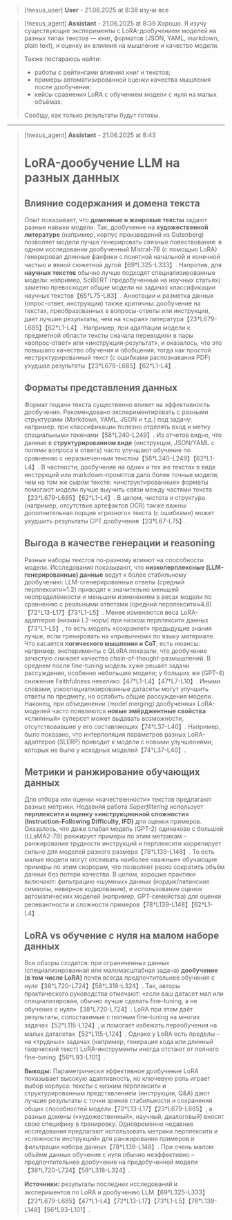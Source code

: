 >[!nexus_user] **User** - 21.06.2025 at 8:38
> изучи все
<!-- UID: 7b17941b-ee34-4e71-a630-b35663567607 -->




>[!nexus_agent] **Assistant** - 21.06.2025 at 8:39
> Хорошо. Я изучу существующие эксперименты с LoRA-дообучением моделей на разных типах текстов — книг, форматов (JSON, YAML, markdown, plain text), и оценку их влияния на мышление и качество модели.
> 
> Также постараюсь найти:
> - работы с рейтингами влияния книг и текстов;
> - примеры автоматизированной оценки качества мышления после дообучения;
> - кейсы сравнения LoRA с обучением модели с нуля на малых объёмах.
> 
> Сообщу, как только результаты будут готовы.
<!-- UID: 0aa63cf8-ffea-478c-b280-f1ec65374e32 -->

---

>[!nexus_agent] **Assistant** - 21.06.2025 at 8:43
> # LoRA-дообучение LLM на разных данных
> 
> ## Влияние содержания и домена текста 
> Опыт показывает, что **доменные и жанровые тексты** задают разные навыки модели. Так, дообучение на **художественной литературе** (например, корпус произведений из Gutenberg) позволяет модели лучше генерировать связные повествования: в одном исследовании дообученный Mistral-7B (с помощью LoRA) генерировал длинные фанфики с понятной начальной и конечной частью и явной сюжетной дугой【69†L325-L333】. Напротив, для **научных текстов** обычно лучше подходят специализированные модели: например, SciBERT (предобученный на научных статьях) заметно превосходит общие модели на задачах классификации научных текстов【65†L75-L83】. 
> Аннотации и разметка данных (опрос-ответ, инструкции) также критичны: дообучение на текстах, преобразованных в вопросы-ответы или инструкции, дает лучшие результаты, чем на «сырая» литература【23†L679-L685】【62†L1-L4】. Например, при адаптации модели к предметной области тексты сначала переводили в пары «вопрос‑ответ» или «инструкция‑результат», и оказалось, что это повышало качество обучения и обобщения, тогда как простой неструктурированный текст (с ошибками распознавания PDF) ухудшал результаты【23†L679-L685】【62†L1-L4】.
> 
> ## Форматы представления данных 
> Формат подачи текста существенно влияет на эффективность дообучения. Рекомендовано экспериментировать с разными структурами (Markdown, YAML, JSON и т.д.) под задачу: например, при классификации полезно отделять вход и метку специальными токенами【58†L240-L249】. Из отчетов видно, что данные в **структурированном виде** (инструкции, JSON/YAML с полями вопроса и ответа) часто улучшают обучение по сравнению с неразмеченным текстом【58†L240-L249】【62†L1-L4】. В частности, дообучение на одних и тех же текстах в виде инструкций или markdown-промптов дало более точные модели, чем на том же сыром тексте: «инструктированные» форматы помогают модели лучше выучить связи между частями текста【23†L679-L685】【62†L1-L4】. В целом, чистота и структура (например, отсутствие артефактов OCR) также важны: дополнительная порция «грязного» текста (с ошибками) может ухудшить результаты CPT дообучения【23†L67-L75】.
> 
> ## Выгода в качестве генерации и reasoning 
> Разные наборы текстов по-разному влияют на способности модели. Исследования показывают, что **низкоперплексные (LLM-генерированные) данные** ведут к более стабильному дообучению: LLM-сгенерированные ответы (средний перплексити≈1.2) приводят к значительно меньшей неопределённости и меньшим изменениям в весах модели по сравнению с реальными ответами (средний перплексити≈4.8)【72†L13-L17】【73†L1-L5】. Менее изменяются веса LoRA-адаптеров (низкий L2-норм) при низком перплексити данных【73†L1-L5】, то есть модель «сохраняет» предыдущие знания лучше, если тренировать на «привычном» по языку материале. 
> Что касается **логического мышления и CoT**, есть нюансы: например, эксперименты с QLoRA показали, что дообучение зачастую снижает качество chain-of-thought-размышлений. В среднем после fine-tuning модель хуже решает задачи рассуждения, особенно небольшие модели; у больших же (GPT-4) снижение Faithfulness невелико【47†L1-L4】【47†L7-L10】. Иными словами, узкоспециализированные датасеты могут улучшить ответы по предмету, но ослабить общие рассуждения модели. Наконец, при объединении (model merging) дообученных LoRA-моделей часто появляются **новые эмёрджентные свойства**: «слиянный» суперсет может выдавать возможности, отсутствовавшие у его составляющих【74†L37-L40】. Например, было показано, что интерполяция параметров разных LoRA-адаптеров (SLERP) приводит к модели с новыми улучшениями, которых не было у исходных моделей【74†L37-L40】.
> 
> ## Метрики и ранжирование обучающих данных 
> Для отбора или оценки «качественности» текстов предлагают разные метрики. Недавняя работа *Superfiltering* использует **перплексити и оценку «инструкционной сложности» (Instruction-Following Difficulty, IFD)** для оценки примеров. Оказалось, что даже слабая модель (GPT-2) одинаково с большой (LLaMA2-7B) ранжирует примеры по этим метрикам – ранжирование трудности инструкций и перплексити коррелирует сильно для моделей разного размера【78†L139-L148】. То есть малые модели могут отсеивать наиболее «важные» обучающие примеры по этим скорорам, что позволяет резко сократить объём данных без потери качества. В целом, хорошие практики включают: фильтрацию «шумных» данных (нордик/латинские символы, неверное кодирование), и использование оценок автоматических моделей (например, GPT-семейства) для оценки релевантности и сложности примеров【78†L139-L148】【62†L1-L4】.
> 
> ## LoRA vs обучение с нуля на малом наборе данных 
> Все обзоры сходятся: при ограниченных данных (специализированная или маломасштабная задача) **дообучение (в том числе LoRA)** почти всегда предпочтительнее обучения с нуля【38†L720-L724】【58†L318-L324】. Так, авторы практического руководства отмечают: «если ваш датасет мал или специализирован, обычно лучше сделать fine-tuning, а не обучение с нуля»【38†L720-L724】. LoRA при этом даёт результаты, сопоставимые с полным fine-tuning на многих задачах【52†L115-L124】, и помогает избежать переобучения на малых датасетах【52†L115-L124】. Однако у LoRA есть пределы – на «трудных» задачах (например, генерация кода или длинный творческий текст) LoRA-инструменты иногда отстают от полного fine-tuning【56†L93-L101】. 
> 
> **Выводы:** Параметрически эффективное дообучение LoRA показывает высокую адаптивность, но ключевую роль играет выбор корпуса: тексты с низким перплексити и структурированным представлением (инструкции, Q&A) дают лучшие результаты с точки зрения стабильности и сохранения общих способностей модели【72†L13-L17】【23†L679-L685】, а разные домены («художественный», научный, диалоговый) вносят свою специфику в тренировку. Одновременно недавние исследования предлагают использовать метрики перплексити и «сложности инструкций» для ранжирования примеров и фильтрации набора данных【78†L139-L148】. При очень малом объёме данных обучение с нуля обычно неэффективно – предпочтительнее дообучение на предобученной модели【38†L720-L724】【58†L318-L324】.
> 
> **Источники:** результаты последних исследований и экспериментов по LoRA и дообучению LLM【69†L325-L333】【23†L679-L685】【47†L1-L4】【72†L13-L17】【73†L1-L5】【78†L139-L148】【56†L93-L101】.
<!-- UID: 23f65283-1241-4c45-8e03-fc73d6ac8041 -->